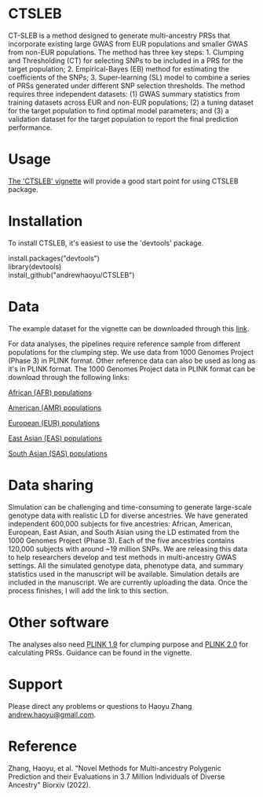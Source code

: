 CTSLEB
=======
CT-SLEB is a method designed to generate multi-ancestry PRSs that incorporate existing large GWAS from EUR populations and smaller GWAS from non-EUR populations. The method has three key steps: 1. Clumping and Thresholding (CT) for selecting SNPs to be included in a PRS for the target population; 2. Empirical-Bayes (EB) method for estimating the coefficients of the SNPs; 3. Super-learning (SL) model to combine a series of PRSs generated under different SNP selection thresholds. The method requires three independent datasets: (1) GWAS summary statistics from training datasets across EUR and non-EUR populations; (2) a tuning dataset for the target population to find optimal model parameters; and (3) a validation dataset for the target population to report the final prediction performance. 

Usage
=======
[The 'CTSLEB' vignette](https://andrewhaoyu.github.io/CTSLEB/) will provide a good start point for using CTSLEB package.

Installation
=======
To install CTSLEB, it's easiest to use the 'devtools' package.

install.packages("devtools")  
library(devtools)  
install_github("andrewhaoyu/CTSLEB")

Data
=======
The example dataset for the vignette can be downloaded through this [link](https://drive.google.com/file/d/1wswLKQmgYgkkog_vaDaVlLEmgoQS_xLG/view?usp=sharing).

For data analyses, the pipelines require reference sample from different populations for the clumping step. We use data from 1000 Genomes Project (Phase 3) in PLINK format. Other reference data can also be used as long as it's in PLINK format. The 1000 Genomes Project data in PLINK format can be download through the following links:

[African (AFR) populations](https://drive.google.com/file/d/1pwQuM3pb8qSNyNyEsCeoy_jqz5CLIjg_/view?usp=sharing)

[American (AMR) populations](https://drive.google.com/file/d/1xDCPvj-JPTbWOS9fm3jovLrFoXJmpOb2/view?usp=sharing)

[European (EUR) populations](https://drive.google.com/file/d/1cWjUfDfar-shXbyLvbDfW-BqCZ-yP6h4/view?usp=sharing)

[East Asian (EAS) populations](https://drive.google.com/file/d/1xrkzc06RG6KcjYctW9VDG9VnQj2Odczh/view?usp=sharing)

[South Asian (SAS) populations](https://drive.google.com/file/d/1n2yR2ZoMHCS_UHr2wMzACXF9wDWCVu6r/view?usp=sharing)

Data sharing
=======
Simulation can be challenging and time-consuming to generate large-scale genotype data with realistic LD for diverse ancestries. We have generated independent 600,000 subjects for five ancestries: African, American, European, East Asian, and South Asian using the LD estimated from the 1000 Genomes Project (Phase 3). Each of the five ancestries contains 120,000 subjects with around ~19 million SNPs. We are releasing this data to help researchers develop and test methods in multi-ancestry GWAS settings. All the simulated genotype data, phenotype data, and summary statistics used in the manuscript will be available. Simulation details are included in the manuscript. We are currently uploading the data. Once the process finishes, I will add the link to this section. 

Other software
=======
The analyses also need [PLINK 1.9](https://www.cog-genomics.org/plink/) for clumping purpose and [PLINK 2.0](https://www.cog-genomics.org/plink/2.0/) for calculating PRSs. Guidance can be found in the vignette.

Support 
=======
Please direct any problems or questions to Haoyu Zhang <andrew.haoyu@gmail.com>.

Reference
=======
Zhang, Haoyu, et al. "Novel Methods for Multi-ancestry Polygenic Prediction and their Evaluations in 3.7 Million Individuals of Diverse Ancestry" Biorxiv (2022).

